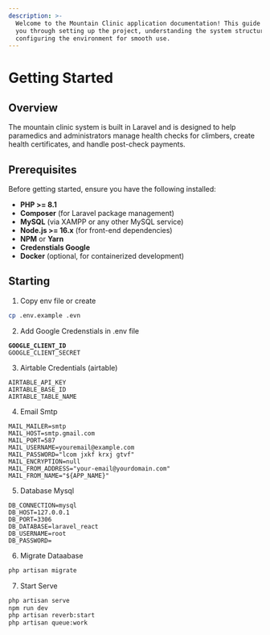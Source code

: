 ```yaml
---
description: >-
  Welcome to the Mountain Clinic application documentation! This guide will walk
  you through setting up the project, understanding the system structure, and
  configuring the environment for smooth use.
---
```


# Getting Started

## Overview

The mountain clinic system is built in Laravel and is designed to help paramedics and administrators manage health checks for climbers, create health certificates, and handle post-check payments.

## Prerequisites

Before getting started, ensure you have the following installed:

* **PHP >= 8.1**
* **Composer** (for Laravel package management)
* **MySQL** (via XAMPP or any other MySQL service)
* **Node.js >= 16.x** (for front-end dependencies)
* **NPM** or **Yarn**
* **Credenstials Google**
* **Docker** (optional, for containerized development)

## Starting

1. Copy env file or create

```bash
cp .env.example .evn
```

2. Add Google Credenstials in .env file

<pre class="language-php"><code class="lang-php"><strong>GOOGLE_CLIENT_ID
</strong>GOOGLE_CLIENT_SECRET
</code></pre>

3. Airtable Credentials (airtable)

```
AIRTABLE_API_KEY
AIRTABLE_BASE_ID   
AIRTABLE_TABLE_NAME
```

4. Email Smtp

```
MAIL_MAILER=smtp
MAIL_HOST=smtp.gmail.com
MAIL_PORT=587
MAIL_USERNAME=youremail@example.com
MAIL_PASSWORD="lcom jxkf krxj gtvf"
MAIL_ENCRYPTION=null
MAIL_FROM_ADDRESS="your-email@yourdomain.com"
MAIL_FROM_NAME="${APP_NAME}"
```

5. Database Mysql

```
DB_CONNECTION=mysql
DB_HOST=127.0.0.1
DB_PORT=3306
DB_DATABASE=laravel_react
DB_USERNAME=root
DB_PASSWORD=
```

6. Migrate Dataabase

```bash
php artisan migrate
```

7. Start Serve

```bash
php artisan serve
npm run dev
php artisan reverb:start
php artisan queue:work
```
